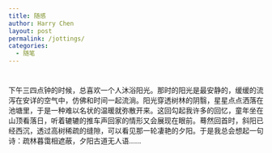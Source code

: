 ```yaml
---
title: 随感
author: Harry Chen
layout: post
permalink: /jottings/
categories:
  - 随笔
---
```

# 

下午三四点钟的时候，总喜欢一个人沐浴阳光。那时的阳光是最安静的，缓缓的流泻在安详的空气中，仿佛和时间一起流淌。阳光穿透树林的阴翳，星星点点洒落在池塘里，于是一种难以名状的温暖就弥散开来。这回勾起我许多的回忆，童年坐在山顶看落日，听着辘辘的推车声回家的情形又会展现在眼前。蓦然回首时，斜阳已经西沉，透过高树稀疏的缝隙，可以看见那一轮凄艳的夕阳。于是我总会想起一句诗：疏林暮霭相遮蔽，夕阳古道无人语……